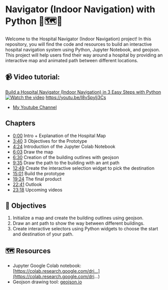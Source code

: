 # Navigator (Indoor Navigation) with Python 🏥🗺️🐍

Welcome to the Hospital Navigator (Indoor Navigation) project! In this repository, you will find the code and resources to build an interactive hospital navigation system using Python, Jupyter Notebook, and geojson. This project will help users find their way around a hospital by providing an interactive map and animated path between different locations.

## 📹 Video tutorial: 
[Build a Hospital Navigator (Indoor Navigation) in 3 Easy Steps with Python](https://www.youtube.com/watch?v=...)
[![Watch the video](https://img.youtube.com/vi/I8vSpyIj3Cs/maxresdefault.jpg)](https://youtu.be/I8vSpyIj3Cs)
https://youtu.be/I8vSpyIj3Cs
* [My Youtube Channel](https://www.youtube.com/channel/UCfOysZHGFeA0Kt8ejt8EptQ)

## Chapters
- [0:00](#) Intro + Explanation of the Hospital Map
- [3:40](#) 3 Objectives for the Prototype
- [4:24](#) Introduction of the Jupyter Colab Notebook
- [6:03](#) Draw the map
- [6:30](#) Creation of the building outlines with geojson
- [9:35](#) Draw the path to the building with an ant path
- [12:49](#) Create the interactive selection widget to pick the destination
- [15:01](#) Build the prototype
- [19:24](#) The final product
- [22:41](#) Outlook
- [23:18](#) Upcoming videos

## 🎯 Objectives
1. Initialize a map and create the building outlines using geojson.
2. Draw an ant path to show the way between different buildings.
3. Create interactive selectors using Python widgets to choose the start and destination of your path.

## 🗺️ Resources
- Jupyter Google Colab notebook: [https://colab.research.google.com/dri...](https://colab.research.google.com/dri...)
- Geojson drawing tool: [geojson.io](http://geojson.io)


